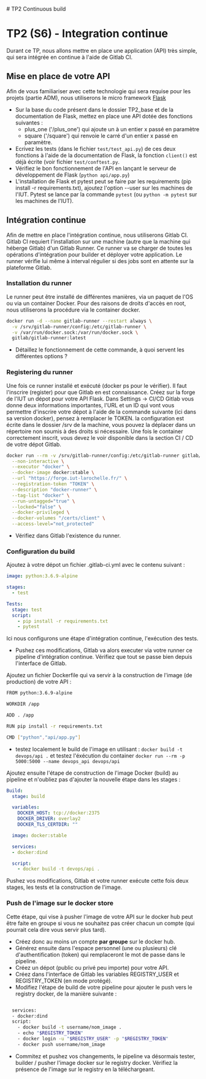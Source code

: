 # TP2 Continuous build
# TP2 (S6) - Integration continue

Durant ce TP, nous allons mettre en place une application (API) très simple, qui sera intégrée en continue à l'aide de Gitlab CI. 

## Mise en place de votre API

Afin de vous familiariser avec cette technologie qui sera requise pour les projets (partie ADM), nous utiliserons le micro framework [Flask](https://flask.palletsprojects.com/en/1.1.x/)

- Sur la base du code présent dans le dossier TP2_base et de la documentation de Flask, mettez en place une API dotée des fonctions suivantes : 
	- plus_one ('/plus_one') qui ajoute un à un entier x passé en paramètre
	- square ('/square') qui renvoie le carré d'un entier x passé en paramètre. 
- Ecrivez les tests (dans le fichier `test/test_api.py`) de ces deux fonctions à l'aide de la documentation de Flask, la fonction `client()` est déjà écrite (voir fichier `test/conftest.py`. 
- Vérifiez le bon fonctionnement de l'API en lançant le serveur de développement de Flask (`python api/app.py`)
- L'installation de Flask et pytest peut se faire par les requirements (pip install -r requirements.txt), ajoutez l'option --user sur les machines de l'IUT. Pytest se lance par la commande `pytest` (ou `python -m pytest` sur les machines de l'IUT).




## Intégration continue 

Afin de mettre en place l'intégration continue, nous utiliserons Gitlab CI. Gitlab CI requiert l'installation sur une machine (autre que la machine qui héberge Gitlab) d'un Gitlab Runner. Ce runner va se charger de toutes les opérations d'intégration pour builder et déployer votre application. Le runner vérifie lui même à interval régulier si des jobs sont en attente sur la plateforme Gitlab. 

### Installation du runner

Le runner peut être installé de différentes manières, via un paquet de l'OS ou via un container Docker. Pour des raisons de droits d'accès en root, nous utiliserons la procédure via le container docker. 

```bash
docker run -d --name gitlab-runner --restart always \
  -v /srv/gitlab-runner/config:/etc/gitlab-runner \
  -v /var/run/docker.sock:/var/run/docker.sock \
  gitlab/gitlab-runner:latest
```

- Détaillez le fonctionnement de cette commande, à quoi servent les différentes options ?

### Registering du runner 

Une fois ce runner installé et exécuté (docker ps pour le vérifier). Il faut l'inscrire (register) pour que Gitlab en est connaissance. Créez sur la forge de l'IUT un dépot pour votre API Flask. Dans Settings -> CI/CD Gitlab vous donne deux informations importantes, l'URL et un ID qui vont vous permettre d'inscrire votre dépot à l'aide de la commande suivante (ici dans sa version docker), pensez à remplacer le TOKEN. la configuration est écrite dans le dossier /srv de la machine, vous pouvez la déplacer dans un répertoire non soumis à des droits si nécessaire. Une fois le container correctement inscrit, vous devez le voir disponible dans la section CI / CD de votre dépot Gitlab. 



```bash
docker run --rm -v /srv/gitlab-runner/config:/etc/gitlab-runner gitlab/gitlab-runner register \
  --non-interactive \
  --executor "docker" \
  --docker-image docker:stable \
  --url "https://forge.iut-larochelle.fr/" \
  --registration-token "TOKEN" \
  --description "docker-runner" \
  --tag-list "docker" \
  --run-untagged="true" \
  --locked="false" \
  --docker-privileged \
  --docker-volumes "/certs/client" \
  --access-level="not_protected"

```

- Vérifiez dans Gitlab l'existence du runner. 


### Configuration du build 

Ajoutez à votre dépot un fichier .gitlab-ci.yml avec le contenu suivant : 

```yml
image: python:3.6.9-alpine

stages:
  - test

Tests:
  stage: test
  script: 
    - pip install -r requirements.txt
    - pytest
```

Ici nous configurons une étape d'intégration continue, l'exécution des tests. 

- Pushez ces modifications, Gitlab va alors executer via votre runner ce pipeline d'intégration continue. Vérifiez que tout se passe bien depuis l'interface de Gitlab. 


Ajoutez un fichier Dockerfile qui va servir à la construction de l'image (de production) de votre API : 

```bash
FROM python:3.6.9-alpine

WORKDIR /app

ADD . /app

RUN pip install -r requirements.txt

CMD ["python","api/app.py"]
```

- testez localement le build de l'image en utilisant : `docker build -t devops/api .` et testez l'éxécution du container `docker run --rm -p 5000:5000 --name devops_api devops/api` 

Ajoutez ensuite l'étape de construction de l'image Docker (build) au pipeline et n'oubliez pas d'ajouter la nouvelle étape dans les stages : 

```yml
Build:
  stage: build

  variables: 
    DOCKER_HOST: tcp://docker:2375
    DOCKER_DRIVER: overlay2
    DOCKER_TLS_CERTDIR: ""

  image: docker:stable

  services:
  - docker:dind

  script:
    - docker build -t devops/api .
```

Pushez vos modifications, Gitlab et votre runner exécute cette fois deux stages, les tests et la construction de l'image. 

### Push de l'image sur le docker store

Cette étape, qui vise à pusher l'image de votre API sur le docker hub peut être faite en groupe si vous ne souhaitez pas créer chacun un compte (qui pourrait cela dire vous servir plus tard). 

- Créez donc au moins un compte **par groupe** sur le docker hub. 
- Générez ensuite dans l'espace personnel (une ou plusieurs) clé d'authentification (token) qui remplaceront le mot de passe dans le pipeline. 
- Créez un dépot (public ou privé peu importe) pour votre API.
- Créez dans l'interface de Gitlab les variables REGISTRY_USER et REGISTRY_TOKEN (en mode protégé). 
- Modifiez l'étape de build de votre pipeline pour ajouter le push vers le registry docker, de la manière suivante : 

```bash

  services:
  - docker:dind
  script:
    - docker build -t username/nom_image .
    - echo "$REGISTRY_TOKEN"
    - docker login -u "$REGISTRY_USER" -p "$REGISTRY_TOKEN"
    - docker push username/nom_image
```

- Commitez et pushez vos changements, le pipeline va désormais tester, builder / pusher l'image docker sur le registry docker. Vérifiez la présence de l'image sur le registry en la téléchargeant. 

